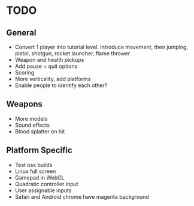 TODO
====

## General

* Convert 1 player into tutorial level. Introduce movement, then jumping, pistol, shotgun, rocket launcher, flame thrower
* Weapon and health pickups
* Add pause + quit options
* Scoring
* More verticality, add platforms
* Enable people to identify each other?

## Weapons

* More models
* Sound effects
* Blood splatter on hit

## Platform Specific

* Test osx builds
* Linux full screen
* Gamepad in WebGL
* Quadratic controller input
* User assignable inputs
* Safari and Android chrome have magenta background

